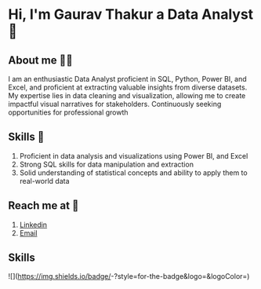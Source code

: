 # Hi, I'm Gaurav Thakur a Data Analyst 🎯


## About me 🙋‍♂️
I am an enthusiastic Data Analyst proficient in SQL, Python, Power BI, and Excel, and proficient at extracting valuable insights from diverse datasets. My expertise lies in data cleaning and visualization, allowing me to create impactful visual narratives for stakeholders. Continuously seeking opportunities for professional growth

## Skills 🚀
1. Proficient in data analysis and visualizations using Power BI, and Excel
2. Strong SQL skills for data manipulation and extraction
3. Solid understanding of statistical concepts and ability to apply them to real-world data

## Reach me at 🔗
1. [Linkedin](https://www.linkedin.com/in/gauravthakurr/)
2. [Email](gauravthakur7387@gmail.com)

## Skills
![<SQL>](https://img.shields.io/badge/<Badge Text>-<Background Color>?style=for-the-badge&logo=<Icon Name>&logoColor=<Logo Color>)

